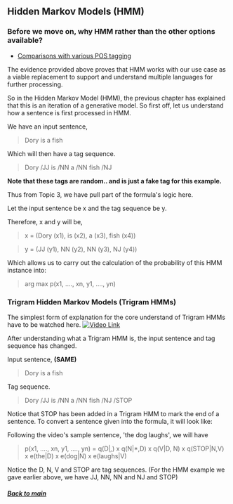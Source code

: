 ## Hidden Markov Models (HMM)

### Before we move on, why HMM rather than the other options available?
- [Comparisons with various POS tagging](http://dspace.bracu.ac.bd/jspui/bitstream/10361/83/1/Comparison%20of%20diffferent%20pos%20tagging%20techniques.pdf)

The evidence provided above proves that HMM works with our use case as a viable replacement to support and understand multiple languages for further processing.

So in the Hidden Markov Model (HMM), the previous chapter has explained that this is an iteration of a generative model. So first off, let us understand how a sentence is first processed in HMM.

We have an input sentence,
> Dory is a fish

Which will then have a tag sequence.
> Dory /JJ is /NN a /NN fish /NJ

**Note that these tags are random.. and is just a fake tag for this example.**

Thus from Topic 3, we have pull part of the formula's logic here.

Let the input sentence be x and the tag sequence be y.

Therefore, x and y will be,
> x = (Dory (x1), is (x2), a (x3), fish (x4))

> y = (JJ (y1), NN (y2), NN (y3), NJ (y4))

Which allows us to carry out the calculation of the probability of this HMM
instance into:

> arg max p(x1, ...., xn, y1, ...., yn)


### Trigram Hidden Markov Models (Trigram HMMs)
The simplest form of explanation for the core understand of Trigram HMMs have to
be watched here. [![Video Link](http://i3.ytimg.com/vi/98TARXun1xA/hqdefault.jpg)](https://youtu.be/98TARXun1xA?list=PLO9y7hOkmmSGSJA8S3gTigcyNDVJ31LLt&t=150)

After understanding what a Trigram HMM is, the input sentence and tag sequence has changed.

Input sentence, **(SAME)**
> Dory is a fish

Tag sequence.
> Dory /JJ is /NN a /NN fish /NJ /STOP

Notice that STOP has been added in a Trigram HMM to mark the end of a sentence. To convert a sentence given into the formula, it will look like:

Following the video's sample sentence, 'the dog laughs', we will have
> p(x1, ...., xn, y1, ...., yn) = q(D|*,*) x q(N|*,D) x q(V|D, N) x q(STOP|N,V) x e(the|D) x e(dog|N) x e(laughs|V)

Notice the D, N, V and STOP are tag sequences. (For the HMM example we gave earlier above, we have JJ, NN, NN and NJ and STOP)

##### [Back to main](https://github.com/nixxholas/nlp-exploration/)
